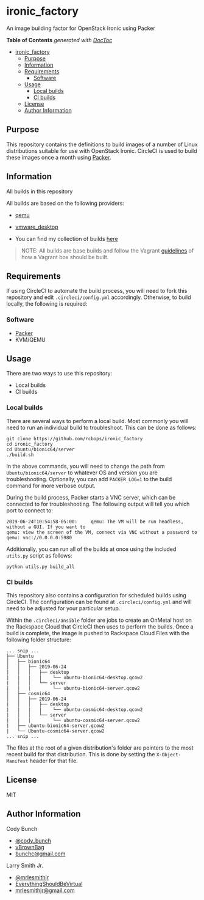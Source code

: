 # ironic_factory

An image building factor for OpenStack Ironic using Packer

<!-- START doctoc generated TOC please keep comment here to allow auto update -->
<!-- DON'T EDIT THIS SECTION, INSTEAD RE-RUN doctoc TO UPDATE -->
**Table of Contents**  *generated with [DocToc](https://github.com/thlorenz/doctoc)*

- [ironic_factory](#ironic_factory)
  - [Purpose](#purpose)
  - [Information](#information)
  - [Requirements](#requirements)
    - [Software](#software)
  - [Usage](#usage)
    - [Local builds](#local-builds)
    - [CI builds](#ci-builds)
  - [License](#license)
  - [Author Information](#author-information)

<!-- END doctoc generated TOC please keep comment here to allow auto update -->

## Purpose

This repository contains the definitions to build images of a number of Linux distributions suitable for use with OpenStack Ironic. CircleCI is used to build these images once a month using [Packer](https://www.packer.io/).

## Information

All builds in this repository

All builds are based on the following providers:

- [qemu](https://www.virtualbox.org)
- [vmware_desktop](https://www.vmware.com)

- You can find my collection of builds [here](https://app.vagrantup.com/mrlesmithjr)

> NOTE: All builds are base builds and follow the Vagrant [guidelines](https://www.vagrantup.com/docs/boxes/base.html) of how a Vagrant
> box should be built.

## Requirements

If using CircleCI to automate the build process, you will need to fork this repository and edit `.circleci/config.yml` accordingly. Otherwise, to build locally, the following is required:

### Software

- [Packer](https://www.packer.io)
- KVM/QEMU

## Usage

There are two ways to use this repository:

- Local builds
- CI builds

### Local builds

There are several ways to perform a local build. Most commonly you will need to run an individual build to troubleshoot. This can be done as follows:

```shell
git clone https://github.com/rcbops/ironic_factory
cd ironic_factory
cd Ubuntu/bionic64/server
./build.sh
```

In the above commands, you will need to change the path from `Ubuntu/bionic64/server` to whatever OS and version you are troubleshooting. Optionally, you can add `PACKER_LOG=1` to the build command for more verbose output.

During the build process, Packer starts a VNC server, which can be connected to for troubleshooting. The following output will tell you which port to connect to:

```shell
2019-06-24T10:54:58-05:00:     qemu: The VM will be run headless, without a GUI. If you want to
qemu: view the screen of the VM, connect via VNC without a password to
qemu: vnc://0.0.0.0:5980
```

Additionally, you can run all of the builds at once using the included `utils.py` script as follows:

```shell
python utils.py build_all
```

### CI builds

This repository also contains a configuration for scheduled builds using CircleCI. The configuration can be found at `.circleci/config.yml` and will need to be adjusted for your particular setup.

Within the `.circleci/ansible` folder are jobs to create an OnMetal host on the Rackspace Cloud that CircleCI then uses to perform the builds. Once a build is complete, the image is pushed to Rackspace Cloud Files with the following folder structure:

```shell
... snip ...
├── Ubuntu
│   ├── bionic64
│   │   ├── 2019-06-24
|   │   │   ├── desktop
|   |   |   |    └── ubuntu-bionic64-desktop.qcow2
|   │   │   └── server
|   |   |        └── ubuntu-bionic64-server.qcow2
│   ├── cosmic64
│   │   ├── 2019-06-24
|   │   │   ├── desktop
|   |   |   |    └── ubuntu-cosmic64-desktop.qcow2
|   │   │   └── server
|   |   |        └── ubuntu-cosmic64-server.qcow2
|   ├── ubuntu-bionic64-server.qcow2
|   └── Ubuntu-cosmic64-server.qcow2
... snip ...
```

The files at the root of a given distribution's folder are pointers to the most recent build for that distribution. This is done by setting the `X-Object-Manifest` header for that file.

## License

MIT

## Author Information

Cody Bunch

- [@cody_bunch](https://www.twitter.com/cody_bunch)
- [vBrownBag](https://vbrownbag.com)
- [bunchc@gmail.com](mailto:bunchc@gmail.com)

Larry Smith Jr.

- [@mrlesmithjr](https://www.twitter.com/mrlesmithjr)
- [EverythingShouldBeVirtual](http://everythingshouldbevirtual.com)
- [mrlesmithjr@gmail.com](mailto:mrlesmithjr@gmail.com)
